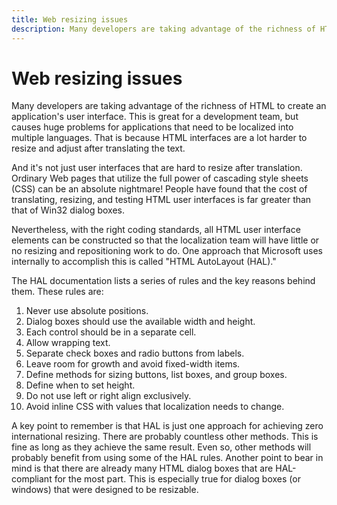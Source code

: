```yaml
---
title: Web resizing issues
description: Many developers are taking advantage of the richness of HTML to create an application's UI.
---
```


# Web resizing issues

Many developers are taking advantage of the richness of HTML to create an application's user interface.
This is great for a development team, but causes huge problems for applications that need to be localized into multiple languages.
That is because HTML interfaces are a lot harder to resize and adjust after translating the text.

And it's not just user interfaces that are hard to resize after translation.
Ordinary Web pages that utilize the full power of cascading style sheets (CSS) can be an absolute nightmare!
People have found that the cost of translating, resizing, and testing HTML user interfaces is far greater than that of Win32 dialog boxes.

Nevertheless, with the right coding standards, all HTML user interface elements can be constructed so that the localization team will have little or no resizing and repositioning work to do.
One approach that Microsoft uses internally to accomplish this is called "HTML AutoLayout (HAL)."

The HAL documentation lists a series of rules and the key reasons behind them. These rules are:

1. Never use absolute positions.
2. Dialog boxes should use the available width and height.
3. Each control should be in a separate cell.
4. Allow wrapping text.
5. Separate check boxes and radio buttons from labels.
6. Leave room for growth and avoid fixed-width items.
7. Define methods for sizing buttons, list boxes, and group boxes.
8. Define when to set height.
9. Do not use left or right align exclusively.
10. Avoid inline CSS with values that localization needs to change.

A key point to remember is that HAL is just one approach for achieving zero international resizing.
There are probably countless other methods.
This is fine as long as they achieve the same result.
Even so, other methods will probably benefit from using some of the HAL rules.
Another point to bear in mind is that there are already many HTML dialog boxes that are HAL-compliant for the most part.
This is especially true for dialog boxes (or windows) that were designed to be resizable.
